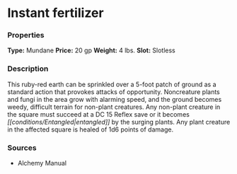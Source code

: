 ﻿---
Title: "Instant fertilizer"
Type: "Mundane"
Price: "20 gp"
Weight: "4 lbs."
Slot: "Slotless"
Description: |
  "This ruby-red earth can be sprinkled over a 5-foot patch of ground as a standard action that provokes attacks of opportunity. Noncreature plants and fungi in the area grow with alarming speed, and the ground becomes weedy, difficult terrain for non-plant creatures. Any non-plant creature in the square must succeed at a DC 15 Reflex save or it becomes entangled by the surging plants. Any plant creature in the affected square is healed of 1d6 points of damage."
Sources: "['Alchemy Manual']"
---

# Instant fertilizer

### Properties

**Type:** Mundane **Price:** 20 gp **Weight:** 4 lbs. **Slot:** Slotless

### Description

This ruby-red earth can be sprinkled over a 5-foot patch of ground as a standard action that provokes attacks of opportunity. Noncreature plants and fungi in the area grow with alarming speed, and the ground becomes weedy, difficult terrain for non-plant creatures. Any non-plant creature in the square must succeed at a DC 15 Reflex save or it becomes _[[conditions/Entangled|entangled]]_ by the surging plants. Any plant creature in the affected square is healed of 1d6 points of damage.

### Sources

* Alchemy Manual
